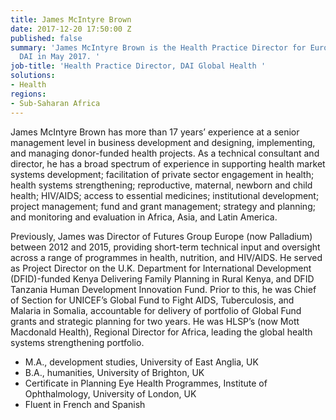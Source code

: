 ```yaml
---
title: James McIntyre Brown
date: 2017-12-20 17:50:00 Z
published: false
summary: 'James McIntyre Brown is the Health Practice Director for Europe and joined
  DAI in May 2017. '
job-title: 'Health Practice Director, DAI Global Health '
solutions:
- Health
regions:
- Sub-Saharan Africa
---
```


James McIntyre Brown has more than 17 years’ experience at a senior management level in business development and designing, implementing, and managing donor-funded health projects. As a technical consultant and director, he has a broad spectrum of experience in supporting health market systems development; facilitation of private sector engagement in health; health systems strengthening; reproductive, maternal, newborn and child health; HIV/AIDS; access to essential medicines; institutional development; project management; fund and grant management; strategy and planning; and monitoring and evaluation in Africa, Asia, and Latin America.

Previously, James was Director of Futures Group Europe (now Palladium) between 2012 and 2015, providing short-term technical input and oversight across a range of programmes in health, nutrition, and HIV/AIDS. He served as Project Director on the U.K. Department for International Development (DFID)-funded Kenya Delivering Family Planning in Rural Kenya, and DFID Tanzania Human Development Innovation Fund. Prior to this, he was Chief of Section for UNICEF’s Global Fund to Fight AIDS, Tuberculosis, and Malaria in Somalia, accountable for delivery of portfolio of Global Fund grants and strategic planning for two years. He was HLSP’s (now Mott Macdonald Health), Regional Director for Africa, leading the global health systems strengthening portfolio.

* M.A., development studies, University of East Anglia, UK
* B.A., humanities, University of Brighton, UK
* Certificate in Planning Eye Health Programmes, Institute of Ophthalmology, University of London, UK
* Fluent in French and Spanish